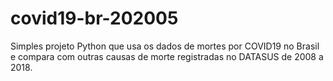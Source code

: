 # covid19-br-202005
Simples projeto Python que usa os dados de mortes por COVID19 no Brasil e compara com outras causas de morte registradas no DATASUS de 2008 a 2018.
